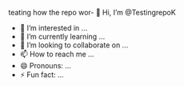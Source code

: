 teating how the repo wor- 👋 Hi, I’m @TestingrepoK
- 👀 I’m interested in ...
- 🌱 I’m currently learning ...
- 💞️ I’m looking to collaborate on ...
- 📫 How to reach me ...
- 😄 Pronouns: ...
- ⚡ Fun fact: ...

<!---
TestingrepoK/TestingrepoK is a ✨ special ✨ repository because its `README.md` (this file) appears on your GitHub profile.
You can click the Preview link to take a look at your changes.
--->
